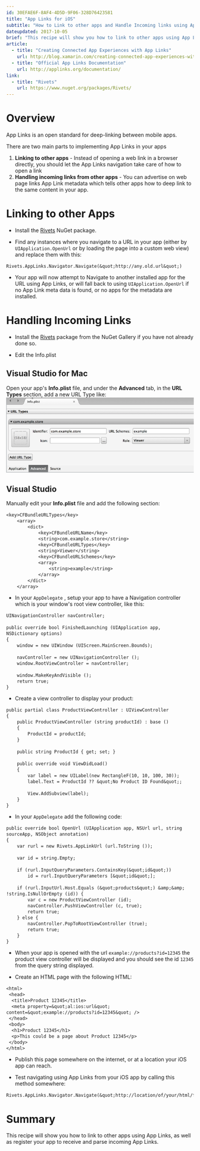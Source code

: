```yaml
---
id: 30EFAE6F-8AF4-4D5D-9F06-328D76423581
title: "App Links for iOS"
subtitle: "How to Link to other apps and Handle Incoming links using App Links"
dateupdated: 2017-10-05
brief: "This recipe will show you how to link to other apps using App Links, as well as register your app to receive and parse incoming App Links."
article:
  - title: "Creating Connected App Experiences with App Links" 
    url: http://blog.xamarin.com/creating-connected-app-experiences-with-app-links-and-rivets-with-xamarin/
  - title: "Official App Links Documentation" 
    url: http://applinks.org/documentation/
link:
  - title: "Rivets" 
    url: https://www.nuget.org/packages/Rivets/
---
```


<a name="Overview" class="injected"></a>


# Overview

App Links is an open standard for deep-linking between mobile apps.

There are two main parts to implementing App Links in your apps

1.  **Linking to other apps** - Instead of opening a web link in a browser directly, you should let the App Links navigation take care of how to open a link
1.  **Handling incoming links from other apps** - You can advertise on web page links App Link metadata which tells other apps how to deep link to the same content in your app.


 <a name="Linking to other Apps" class="injected"></a>


# Linking to other Apps

-  Install the [Rivets](https://www.nuget.org/packages/Rivets/) NuGet package.

-  Find any instances where you navigate to a URL in your app (either by  `UIApplication.OpenUrl` or by loading the page into a custom web view) and replace them with this:


```
Rivets.AppLinks.Navigator.Navigate(&quot;http://any.old.url&quot;)
```

-  Your app will now attempt to Navigate to another installed app for the URL using App Links, or will fall back to using  `UIApplication.OpenUrl` if no App Link meta data is found, or no apps for the metadata are installed.


 <a name="Handling Incoming Links" class="injected"></a>


# Handling Incoming Links

-  Install the [Rivets](https://www.nuget.org/packages/Rivets/) package from
   the NuGet Gallery if you have not already done so.

-    Edit the Info.plist

## Visual Studio for Mac

Open your app's  **Info.plist** file, and under the  **Advanced** tab, in the  **URL Types** section, add a new URL Type like:
    ![Image of Info.plist configuration](Images/app-links-incoming-ios-infoplist.png)


## Visual Studio

Manually edit your **Info.plist** file and add the following section:

```
<key>CFBundleURLTypes</key>
    <array>
        <dict>
            <key>CFBundleURLName</key>
            <string>com.example.store</string>
            <key>CFBundleURLTypes</key>
            <string>Viewer</string>
            <key>CFBundleURLSchemes</key>
            <array>
                <string>example</string>
            </array>
        </dict>
    </array>
```


-  In your  `AppDelegate` , setup your app to have a Navigation controller which is your window&#39;s root view controller, like this:
  
```
UINavigationController navController;

public override bool FinishedLaunching (UIApplication app, NSDictionary options)
{
    window = new UIWindow (UIScreen.MainScreen.Bounds);

    navController = new UINavigationController ();
    window.RootViewController = navController;

    window.MakeKeyAndVisible ();
    return true;
}
```

-  Create a view controller to display your product:


```
public partial class ProductViewController : UIViewController
{
    public ProductViewController (string productId) : base ()
    {
        ProductId = productId;
    }

    public string ProductId { get; set; }

    public override void ViewDidLoad()
    {
        var label = new UILabel(new RectangleF(10, 10, 100, 30));
        label.Text = ProductId ?? &quot;No Product ID Found&quot;;

        View.AddSubview(label);
    }
}
```

-  In your  `AppDelegate` add the following code:


```
public override bool OpenUrl (UIApplication app, NSUrl url, string sourceApp, NSObject annotation)
{
    var rurl = new Rivets.AppLinkUrl (url.ToString ());

    var id = string.Empty;

    if (rurl.InputQueryParameters.ContainsKey(&quot;id&quot;))
        id = rurl.InputQueryParameters [&quot;id&quot;];

    if (rurl.InputUrl.Host.Equals (&quot;products&quot;) &amp;&amp; !string.IsNullOrEmpty (id)) {
        var c = new ProductViewController (id);
        navController.PushViewController (c, true);
        return true;
    } else {
        navController.PopToRootViewController (true);
        return true;
    }
}
```

-  When your app is opened with the url  `example://products?id=12345` the product view controller will be displayed and you should see the id  `12345` from the query string displayed.


-  Create an HTML page with the following HTML:




```
<html>
 <head>
  <title>Product 12345</title>
  <meta property=&quot;al:ios:url&quot; content=&quot;example://products?id=12345&quot; />
 </head>
 <body>
  <h1>Product 12345</h1>
  <p>This could be a page about Product 12345</p>
 </body>
</html>
```

-  Publish this page somewhere on the internet, or at a location your iOS app can reach.


-  Test navigating using App Links from your iOS app by calling this method somewhere:




```
Rivets.AppLinks.Navigator.Navigate(&quot;http://location/of/your/html/file.html&quot;);
```

 <a name="Summary" class="injected"></a>


# Summary

This recipe will show you how to link to other apps using App Links, as well as register your app to receive and parse incoming App Links.

